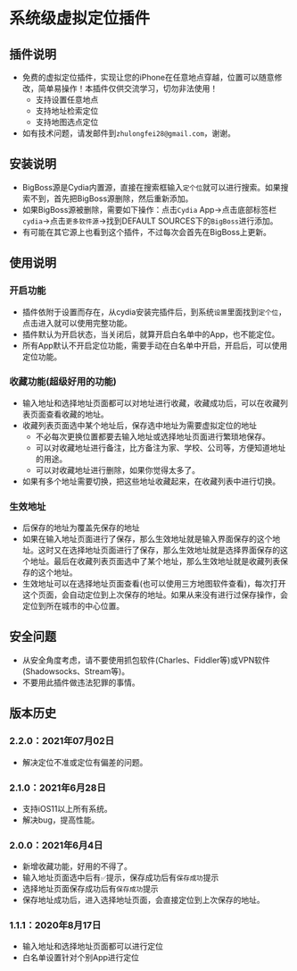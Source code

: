<head>
<!-- Global site tag (gtag.js) - Google Analytics -->
<script async src="https://www.googletagmanager.com/gtag/js?id=UA-200864747-1"></script>
<script>
  window.dataLayer = window.dataLayer || [];
  function gtag(){dataLayer.push(arguments);}
  gtag('js', new Date());

  gtag('config', 'UA-200864747-1');
</script>
</head>

# 系统级虚拟定位插件

## 插件说明
* 免费的虚拟定位插件，实现让您的iPhone在任意地点穿越，位置可以随意修改，简单易操作！本插件仅供交流学习，切勿非法使用！
  * 支持设置任意地点
  * 支持地址检索定位
  * 支持地图选点定位
* 如有技术问题，请发邮件到`zhulongfei28@gmail.com`，谢谢。

## 安装说明
* BigBoss源是Cydia内置源，直接在搜索框输入`定个位`就可以进行搜索。如果搜索不到，首先把BigBoss源删除，然后重新添加。
* 如果BigBoss源被删除，需要如下操作：点击`Cydia` App->点击底部标签栏`cydia`->点击`更多软件源`->找到DEFAULT SOURCES下的`BigBoss`进行添加。
* 有可能在其它源上也看到这个插件，不过每次会首先在BigBoss上更新。

## 使用说明
### 开启功能
* 插件依附于设置而存在，从cydia安装完插件后，到系统`设置`里面找到`定个位`，点击进入就可以使用完整功能。
* 插件默认为开启状态，当关闭后，就算开启白名单中的App，也不能定位。
* 所有App默认不开启定位功能，需要手动在白名单中开启，开启后，可以使用定位功能。

### 收藏功能(超级好用的功能)
* 输入地址和选择地址页面都可以对地址进行收藏，收藏成功后，可以在收藏列表页面查看收藏的地址。
* 收藏列表页面选中某个地址后，保存选中地址为需要虚拟定位的地址
  * 不必每次更换位置都要去输入地址或选择地址页面进行繁琐地保存。
  * 可以对收藏地址进行备注，比方备注为家、学校、公司等，方便知道地址的用途。
  * 可以对收藏地址进行删除，如果你觉得太多了。
* 如果有多个地址需要切换，把这些地址收藏起来，在收藏列表中进行切换。

### 生效地址
* 后保存的地址为覆盖先保存的地址
* 如果在输入地址页面进行了保存，那么生效地址就是输入界面保存的这个地址。这时又在选择地址页面进行了保存，那么生效地址就是选择界面保存的这个地址。最后在收藏列表页面选中了某个地址，那么生效地址就是收藏列表保存的这个地址。
* 生效地址可以在选择地址页面查看(也可以使用三方地图软件查看)，每次打开这个页面，会自动定位到上次保存的地址。如果从来没有进行过保存操作，会定位到所在城市的中心位置。

## 安全问题
* 从安全角度考虑，请不要使用抓包软件(Charles、Fiddler等)或VPN软件(Shadowsocks、Stream等)。
* 不要用此插件做违法犯罪的事情。

## 版本历史
### 2.2.0：2021年07月02日
* 解决定位不准或定位有偏差的问题。

### 2.1.0：2021年6月28日
* 支持iOS11以上所有系统。
* 解决bug，提高性能。

### 2.0.0：2021年6月4日
* 新增收藏功能，好用的不得了。
* 输入地址页面选中后有`✅`提示，保存成功后有`保存成功`提示
* 选择地址页面保存成功后有`保存成功`提示
* 保存地址成功后，进入选择地址页面，会直接定位到上次保存的地址。

### 1.1.1：2020年8月17日
* 输入地址和选择地址页面都可以进行定位
* 白名单设置针对个别App进行定位